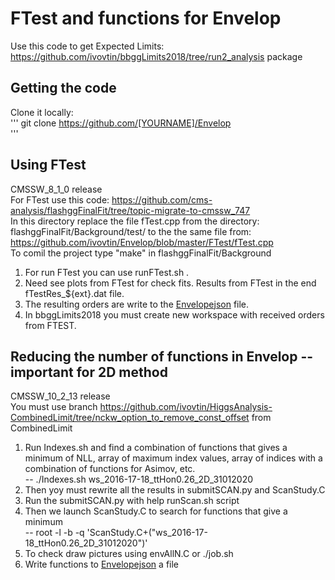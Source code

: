 # FTest and functions for Envelop

Use this code to get Expected Limits: https://github.com/ivovtin/bbggLimits2018/tree/run2_analysis package <br />

## Getting the code
Clone it locally:<br />
'''
git clone https://github.com/[YOURNAME]/Envelop <br />
'''
## Using FTest

CMSSW_8_1_0 release <br />
For FTest use this code: https://github.com/cms-analysis/flashggFinalFit/tree/topic-migrate-to-cmssw_747 <br />
In this directory replace the file fTest.cpp from the directory: flashggFinalFit/Background/test/ to the the same file from: https://github.com/ivovtin/Envelop/blob/master/FTest/fTest.cpp<br /> 
To comil the project type "make" in flashggFinalFit/Background <br />

1) For run FTest you can use runFTest.sh . <br />
2) Need see plots from FTest for check fits. Results from FTest in the end fTestRes_${ext}.dat file. <br />
3) The resulting orders are write to the [Envelopejson](https://github.com/ivovtin/bbggLimits2018/blob/run2_analysis/jsonsForEnvelope/Env_json_2D_ttHon0.26_31012020.dat) file. <br />
4) In bbggLimits2018 you must create new workspace with received orders from FTEST. <br />

## Reducing the number of functions in Envelop -- important for 2D method

CMSSW_10_2_13 release <br />
You must use branch https://github.com/ivovtin/HiggsAnalysis-CombinedLimit/tree/nckw_option_to_remove_const_offset from CombinedLimit <br />
1) Run Indexes.sh and find a combination of functions that gives a minimum of NLL, array of maximum index values, array of indices with a combination of functions for Asimov, etc. <br />
-- ./Indexes.sh ws_2016-17-18_ttHon0.26_2D_31012020 <br />
2) Then yoy must rewrite all the results in submitSCAN.py and ScanStudy.C <br />
3) Run the submitSCAN.py with help runScan.sh script <br />
4) Then we launch ScanStudy.C to search for functions that give a minimum <br />
-- root -l -b -q 'ScanStudy.C+("ws_2016-17-18_ttHon0.26_2D_31012020")' <br /> 
5) To check draw pictures using envAllN.C or ./job.sh <br />
6) Write functions to [Envelopejson](https://github.com/ivovtin/bbggLimits2018/blob/run2_analysis/jsonsForEnvelope/Env_json_2D_ttHon0.26_31012020.dat) a file  <br />
